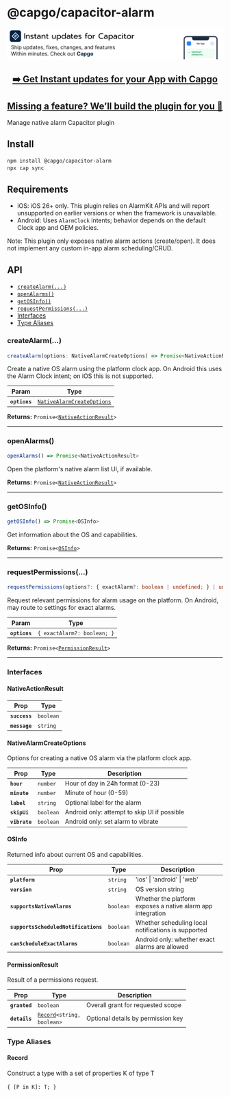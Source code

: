 # @capgo/capacitor-alarm
 <a href="https://capgo.app/"><img src='https://raw.githubusercontent.com/Cap-go/capgo/main/assets/capgo_banner.png' alt='Capgo - Instant updates for capacitor'/></a>

<div align="center">
  <h2><a href="https://capgo.app/?ref=plugin"> ➡️ Get Instant updates for your App with Capgo</a></h2>
  <h2><a href="https://capgo.app/consulting/?ref=plugin"> Missing a feature? We’ll build the plugin for you 💪</a></h2>
</div>

Manage native alarm Capacitor plugin

## Install

```bash
npm install @capgo/capacitor-alarm
npx cap sync
```

## Requirements

- iOS: iOS 26+ only. This plugin relies on AlarmKit APIs and will report unsupported on earlier versions or when the framework is unavailable.
- Android: Uses `AlarmClock` intents; behavior depends on the default Clock app and OEM policies.

Note: This plugin only exposes native alarm actions (create/open). It does not implement any custom in-app alarm scheduling/CRUD.

## API

<docgen-index>

* [`createAlarm(...)`](#createalarm)
* [`openAlarms()`](#openalarms)
* [`getOSInfo()`](#getosinfo)
* [`requestPermissions(...)`](#requestpermissions)
* [Interfaces](#interfaces)
* [Type Aliases](#type-aliases)

</docgen-index>

<docgen-api>
<!--Update the source file JSDoc comments and rerun docgen to update the docs below-->

### createAlarm(...)

```typescript
createAlarm(options: NativeAlarmCreateOptions) => Promise<NativeActionResult>
```

Create a native OS alarm using the platform clock app.
On Android this uses the Alarm Clock intent; on iOS this is not supported.

| Param         | Type                                                                          |
| ------------- | ----------------------------------------------------------------------------- |
| **`options`** | <code><a href="#nativealarmcreateoptions">NativeAlarmCreateOptions</a></code> |

**Returns:** <code>Promise&lt;<a href="#nativeactionresult">NativeActionResult</a>&gt;</code>

--------------------


### openAlarms()

```typescript
openAlarms() => Promise<NativeActionResult>
```

Open the platform's native alarm list UI, if available.

**Returns:** <code>Promise&lt;<a href="#nativeactionresult">NativeActionResult</a>&gt;</code>

--------------------


### getOSInfo()

```typescript
getOSInfo() => Promise<OSInfo>
```

Get information about the OS and capabilities.

**Returns:** <code>Promise&lt;<a href="#osinfo">OSInfo</a>&gt;</code>

--------------------


### requestPermissions(...)

```typescript
requestPermissions(options?: { exactAlarm?: boolean | undefined; } | undefined) => Promise<PermissionResult>
```

Request relevant permissions for alarm usage on the platform.
On Android, may route to settings for exact alarms.

| Param         | Type                                   |
| ------------- | -------------------------------------- |
| **`options`** | <code>{ exactAlarm?: boolean; }</code> |

**Returns:** <code>Promise&lt;<a href="#permissionresult">PermissionResult</a>&gt;</code>

--------------------


### Interfaces


#### NativeActionResult

| Prop          | Type                 |
| ------------- | -------------------- |
| **`success`** | <code>boolean</code> |
| **`message`** | <code>string</code>  |


#### NativeAlarmCreateOptions

Options for creating a native OS alarm via the platform clock app.

| Prop          | Type                 | Description                                  |
| ------------- | -------------------- | -------------------------------------------- |
| **`hour`**    | <code>number</code>  | Hour of day in 24h format (0-23)             |
| **`minute`**  | <code>number</code>  | Minute of hour (0-59)                        |
| **`label`**   | <code>string</code>  | Optional label for the alarm                 |
| **`skipUi`**  | <code>boolean</code> | Android only: attempt to skip UI if possible |
| **`vibrate`** | <code>boolean</code> | Android only: set alarm to vibrate           |


#### OSInfo

Returned info about current OS and capabilities.

| Prop                                 | Type                 | Description                                                 |
| ------------------------------------ | -------------------- | ----------------------------------------------------------- |
| **`platform`**                       | <code>string</code>  | 'ios' \| 'android' \| 'web'                                 |
| **`version`**                        | <code>string</code>  | OS version string                                           |
| **`supportsNativeAlarms`**           | <code>boolean</code> | Whether the platform exposes a native alarm app integration |
| **`supportsScheduledNotifications`** | <code>boolean</code> | Whether scheduling local notifications is supported         |
| **`canScheduleExactAlarms`**         | <code>boolean</code> | Android only: whether exact alarms are allowed              |


#### PermissionResult

Result of a permissions request.

| Prop          | Type                                                             | Description                        |
| ------------- | ---------------------------------------------------------------- | ---------------------------------- |
| **`granted`** | <code>boolean</code>                                             | Overall grant for requested scope  |
| **`details`** | <code><a href="#record">Record</a>&lt;string, boolean&gt;</code> | Optional details by permission key |


### Type Aliases


#### Record

Construct a type with a set of properties K of type T

<code>{
 [P in K]: T;
 }</code>

</docgen-api>
